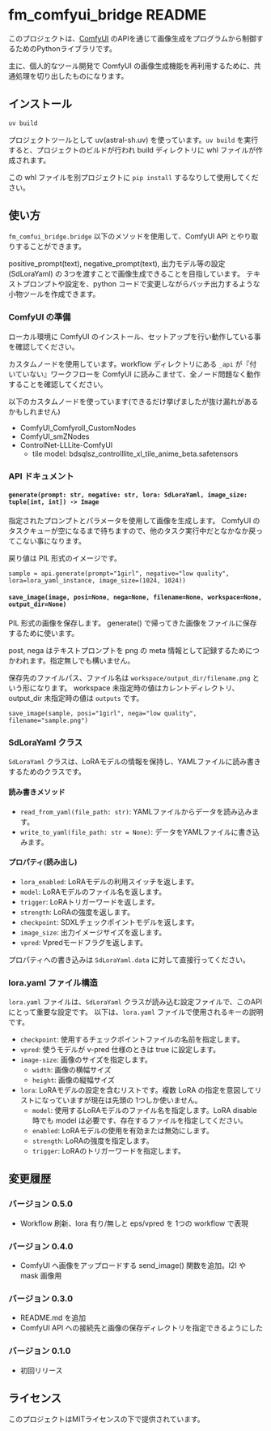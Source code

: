 # fm_comfyui_bridge README


このプロジェクトは、[ComfyUI](https://github.com/comfyanonymous/ComfyUI) のAPIを通じて画像生成をプログラムから制御するためのPythonライブラリです。

主に、個人的なツール開発で ComfyUI の画像生成機能を再利用するために、共通処理を切り出したものになります。

## インストール

```bash
uv build
```

プロジェクトツールとして uv(astral-sh.uv) を使っています。`uv build` を実行すると、プロジェクトのビルドが行われ build ディレクトリに whl ファイルが作成されます。

この whl ファイルを別プロジェクトに `pip install` するなりして使用してください。


## 使い方

`fm_comfui_bridge.bridge` 以下のメソッドを使用して、ComfyUI API とやり取りすることができます。

positive_prompt(text), negative_prompt(text), 出力モデル等の設定(SdLoraYaml) の 3つを渡すことで画像生成できることを目指しています。
テキストプロンプトや設定を、python コードで変更しながらバッチ出力するような小物ツールを作成できます。


### ComfyUI の準備

ローカル環境に ComfyUI のインストール、セットアップを行い動作している事を確認してください。

カスタムノードを使用しています。workflow ディレクトリにある `_api` が『付いていない』ワークフローを ComfyUI に読みこませて、全ノード問題なく動作することを確認してください。

以下のカスタムノードを使っています(できるだけ挙げましたが抜け漏れがあるかもしれません)

- ComfyUI_Comfyroll_CustomNodes
- ComfyUI_smZNodes
- ControlNet-LLLite-ComfyUI
  - tile model: bdsqlsz_controlllite_xl_tile_anime_beta.safetensors


### API ドキュメント

#### `generate(prompt: str, negative: str, lora: SdLoraYaml, image_size: tuple[int, int]) -> Image`

指定されたプロンプトとパラメータを使用して画像を生成します。
ComfyUI のタスクキューが空になるまで待ちますので、他のタスク実行中だとなかなか戻ってこない事になります。

戻り値は PIL 形式のイメージです。

```
sample = api.generate(prompt="1girl", negative="low quality", lora=lora_yaml_instance, image_size=(1024, 1024))
```


#### `save_image(image, posi=None, nega=None, filename=None, workspace=None, output_dir=None)`

PIL 形式の画像を保存します。
generate() で帰ってきた画像をファイルに保存するために使います。

post, nega はテキストプロンプトを png の meta 情報として記録するためにつかわれます。指定無しでも構いません。

保存先のファイルパス、ファイル名は `workspace/output_dir/filename.png` という形になります。
workspace 未指定時の値はカレントディレクトリ、output_dir 未指定時の値は `outputs` です。

```
save_image(sample, posi="1girl", nega="low quality", filename="sample.png")
```


### SdLoraYaml クラス

`SdLoraYaml` クラスは、LoRAモデルの情報を保持し、YAMLファイルに読み書きするためのクラスです。

#### 読み書きメソッド

- `read_from_yaml(file_path: str)`: YAMLファイルからデータを読み込みます。
- `write_to_yaml(file_path: str = None)`: データをYAMLファイルに書き込みます。

#### プロパティ(読み出し)

- `lora_enabled`: LoRAモデルの利用スイッチを返します。
- `model`: LoRAモデルのファイル名を返します。
- `trigger`: LoRAトリガーワードを返します。
- `strength`: LoRAの強度を返します。
- `checkpoint`: SDXLチェックポイントモデルを返します。
- `image_size`: 出力イメージサイズを返します。
- `vpred`: Vpredモードフラグを返します。

プロパティへの書き込みは `SdLoraYaml.data` に対して直接行ってください。


### lora.yaml ファイル構造

`lora.yaml` ファイルは、`SdLoraYaml` クラスが読み込む設定ファイルで、このAPIにとって重要な設定です。
以下は、`lora.yaml` ファイルで使用されるキーの説明です。

- `checkpoint`: 使用するチェックポイントファイルの名前を指定します。
- `vpred`: 使うモデルが v-pred 仕様のときは true に設定します。
- `image-size`: 画像のサイズを指定します。
  - `width`: 画像の横幅サイズ
  - `height`: 画像の縦幅サイズ
- `lora`: LoRAモデルの設定を含むリストです。複数 LoRA の指定を意図してリストになっていますが現在は先頭の 1つしか使いません。
  - `model`: 使用するLoRAモデルのファイル名を指定します。LoRA disable 時でも model は必要です、存在するファイルを指定してください。
  - `enabled`: LoRAモデルの使用を有効または無効にします。
  - `strength`: LoRAの強度を指定します。
  - `trigger`: LoRAのトリガーワードを指定します。

## 変更履歴

### バージョン 0.5.0

- Workflow 刷新、lora 有り/無しと eps/vpred を 1つの workflow で表現

### バージョン 0.4.0

- ComfyUI へ画像をアップロードする send_image() 関数を追加。I2I や mask 画像用


### バージョン 0.3.0

- README.md を追加
- ComfyUI API への接続先と画像の保存ディレクトリを指定できるようにした

### バージョン 0.1.0

- 初回リリース

## ライセンス

このプロジェクトはMITライセンスの下で提供されています。
